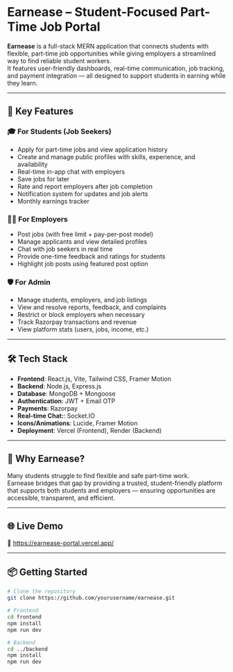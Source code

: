 # Earnease – Student-Focused Part-Time Job Portal

**Earnease** is a full-stack MERN application that connects students with flexible, part-time job opportunities while giving employers a streamlined way to find reliable student workers.  
It features user-friendly dashboards, real-time communication, job tracking, and payment integration — all designed to support students in earning while they learn.

---

## 🚀 Key Features

### 🎓 For Students (Job Seekers)
- Apply for part-time jobs and view application history  
- Create and manage public profiles with skills, experience, and availability  
- Real-time in-app chat with employers  
- Save jobs for later  
- Rate and report employers after job completion  
- Notification system for updates and job alerts  
- Monthly earnings tracker  

### 🧑‍💼 For Employers
- Post jobs (with free limit + pay-per-post model)  
- Manage applicants and view detailed profiles  
- Chat with job seekers in real time  
- Provide one-time feedback and ratings for students  
- Highlight job posts using featured post option  

### 🛡️ For Admin
- Manage students, employers, and job listings  
- View and resolve reports, feedback, and complaints  
- Restrict or block employers when necessary  
- Track Razorpay transactions and revenue  
- View platform stats (users, jobs, income, etc.)

---

## 🛠️ Tech Stack

- **Frontend**: React.js, Vite, Tailwind CSS, Framer Motion  
- **Backend**: Node.js, Express.js  
- **Database**: MongoDB + Mongoose  
- **Authentication**: JWT + Email OTP  
- **Payments**: Razorpay
- **Real-time Chat:**: Socket.IO  
- **Icons/Animations**: Lucide, Framer Motion  
- **Deployment**: Vercel (Frontend), Render (Backend)

---

## 🎯 Why Earnease?

Many students struggle to find flexible and safe part-time work.  
Earnease bridges that gap by providing a trusted, student-friendly platform that supports both students and employers — ensuring opportunities are accessible, transparent, and efficient.

---

## 🌐 Live Demo

🔗 https://earnease-portal.vercel.app/

---

## 📦 Getting Started

```bash
# Clone the repository
git clone https://github.com/yourusername/earnease.git

# Frontend
cd frontend
npm install
npm run dev

# Backend
cd ../backend
npm install
npm run dev
